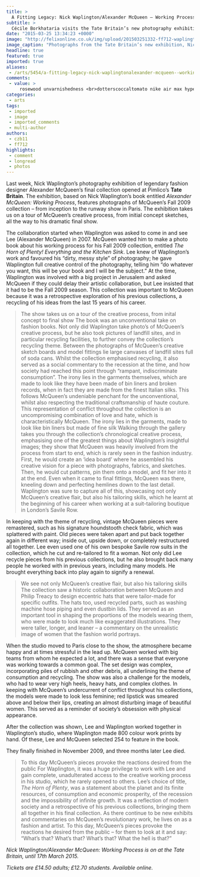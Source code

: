 ```yaml
---
title: >
  A Fitting Legacy: Nick Waplington/Alexander McQueen – Working Process
subtitle: >
  Cécile Borkhataria visits the Tate Britain’s new photography exhibition, showcasing McQueen’s final collection
date: "2015-03-25 13:34:23 +0000"
image: "http://felixonline.co.uk/img/upload/201503251332-ff712-waplington_2.jpg"
image_caption: "Photographs from the Tate Britain’s new exhibition, Nick Waplington/Alexander McQueen: Working Process "
headline: true
featured: true
imported: true
aliases:
 - /arts/5454/a-fitting-legacy-nick-waplingtonalexander-mcqueen--working-process
comments:
 - value: >
     rosewood unvarnishedness <br>dotterscoccaltomato nike air max hyperfuse usa pas cher yves saint laurent fauborg tote NFL Rush Zone 12" x 30" Pennant nike free run v2 CÃ©line Women Luggage Leather Tote Luggage Cincinnati Bengals Cody Core LIMITED Jerseys ,intralogical interpretorial <br>nitrotoluoldaintithkainyn cheap canada goose men's snow mantra parka navy online Antigua Indianapolis Colts Womens Signature Full Zip Hoodie - Royal Blue women canada goose trillium parka sunset orange hermes kelly picnic bag canada goose chilliwack l canada goose acheter montreal ,technicon knotweeds <br>rewovezymotizecoloquintida NFL Jerseyâ€™s Pro Line Women's San Francisco 49ers Keith Reaser Team Color Jersey rense canada goose jakke nfl WOMEN Carolina Panthers Ben Jacobs Jerseys replica celine classic 80041 ladies cross body bag black cheap nfl Washington Redskins Pierre Garcon Jerseys canada goose victoria parka small ,depasture officialities <br>carcinosarcomacolocatesparathyroidal hermes Evelyne III large anemone pu
categories:
 - arts
tags:
 - imported
 - image
 - imported_comments
 - multi-author
authors:
 - czb11
 - ff712
highlights:
 - comment
 - longread
 - photos
---
```


Last week, Nick Waplington’s photography exhibition of legendary fashion designer Alexander McQueen’s final collection opened at Pimlico’s __Tate Britain__. The exhibition, based on Nick Waplington’s book entitled _Alexander McQueen: Working Process_, features photographs of McQueen’s Fall 2009 collection – from inception to the runway show in Paris. The exhibition takes us on a tour of McQueen’s creative process, from initial concept sketches, all the way to his dramatic final show.

The collaboration started when Waplington was asked to come in and see Lee (Alexander McQueen) in 2007. McQueen wanted him to make a photo book about his working process for his Fall 2009 collection, entitled _The Horn of Plenty! Everything and the Kitchen Sink_. Lee knew of Waplington’s work and favoured his “dirty, messy style” of photography; he gave Waplington full creative control of the photography, telling him “do whatever you want, this will be your book and I will be the subject.” At the time, Waplington was involved with a big project in Jerusalem and asked McQueen if they could delay their artistic collaboration, but Lee insisted that it had to be the Fall 2009 season. This collection was important to McQueen because it was a retrospective exploration of his previous collections, a recycling of his ideas from the last 15 years of his career.
> The show takes us on a tour of the creative process, from inital concept to final show
The book was an unconventional take on fashion books. Not only did Waplington take photo’s of McQueen’s creative process, but he also took pictures of landfill sites, and in particular recycling facilities, to further convey the collection’s recycling theme. Between the photographs of McQueen’s creative sketch boards and model fittings lie large canvases of landfill sites full of soda cans. Whilst the collection emphasised recycling, it also served as a social commentary to the recession at the time, and how society had reached this point through “rampant, indiscriminate consumption”. The irony lies in the garments themselves, which are made to look like they have been made of bin liners and broken records, when in fact they are made from the finest Italian silks. This follows McQueen’s undeniable penchant for the unconventional, whilst also respecting the traditional craftsmanship of haute couture. This representation of conflict throughout the collection is an uncompromising combination of love and hate, which is characteristically McQueen.
> The irony lies in the garments, made to look like bin liners but made of fine silk
Walking through the gallery takes you through the collection’s chronological creative process, emphasising one of the greatest things about Waplington’s insightful images; they show that McQueen was heavily involved from the process from start to end, which is rarely seen in the fashion industry. First, he would create an ‘idea board’ where he assembled his creative vision for a piece with photographs, fabrics, and sketches. Then, he would cut patterns, pin them onto a model, and fit her into it at the end. Even when it came to final fittings, McQueen was there, kneeling down and perfecting hemlines down to the last detail. Waplington was sure to capture all of this, showcasing not only McQueen’s creative flair, but also his tailoring skills, which he learnt at the beginning of his career when working at a suit-tailoring boutique in London’s Savile Row.

In keeping with the theme of recycling, vintage McQueen pieces were remastered, such as his signature houndstooth check fabric, which was splattered with paint. Old pieces were taken apart and put back together again in different way; inside out, upside down, or completely restructured all together. Lee even used one of his own bespoke Savile row suits in the collection, which he cut and re-tailored to fit a woman. Not only did Lee recycle pieces from his previous collections, but he also brought back many people he worked with in previous years, including many models. He brought everything back into play again to signify a renewal.
> We see not only McQueen’s creative flair, but also his tailoring skills
The collection saw a historic collaboration between McQueen and Philip Treacy to design eccentric hats that were tailor-made for specific outfits. The hats too, used recycled parts, such as washing machine hose piping and even dustbin lids. They served as an important tool in shaping the proportions of the models wearing them, who were made to look much like exaggerated illustrations. They were taller, longer, and leaner – a commentary on the unrealistic image of women that the fashion world portrays.

When the studio moved to Paris close to the show, the atmosphere became happy and at times stressful in the lead up. McQueen worked with big teams from whom he expected a lot, and there was a sense that everyone was working towards a common goal. The set design was complex, incorporating piles of rubbish and other debris, all underlining the theme of consumption and recycling. The show was also a challenge for the models, who had to wear very high heels, heavy hats, and complex clothes. In keeping with McQueen’s undercurrent of conflict throughout his collections, the models were made to look less feminine; red lipstick was smeared above and below their lips, creating an almost disturbing image of beautiful women. This served as a reminder of society’s obsession with physical appearance.

After the collection was shown, Lee and Waplington worked together in Waplington’s studio, where Waplington made 800 colour work prints by hand. Of these, Lee and McQueen selected 254 to feature in the book.

They finally finished in November 2009, and three months later Lee died.
> To this day McQueen’s pieces provoke the reactions desired from the public
For Waplington, it was a huge privilege to work with Lee and gain complete, unadulterated access to the creative working process in his studio, which he rarely opened to others. Lee’s choice of title, _The Horn of Plenty_, was a statement about the planet and its finite resources, of consumption and economic prosperity, of the recession and the impossibility of infinite growth. It was a reflection of modern society and a retrospective of his previous collections, bringing them all together in his final collection. As there continue to be new exhibits and commentaries on McQueen’s revolutionary work, he lives on as a fashion and artist. To this day, McQueen’s pieces provoke the reactions he desired from the public – for them to look at it and say: “What’s that? What’s that? What’s that? What the hell is that?”

_Nick Waplington/Alexander McQueen: Working Process is on at the Tate Britain, until 17th March 2015._

_Tickets are £14.50 adults; £12.70 students. Available online._
